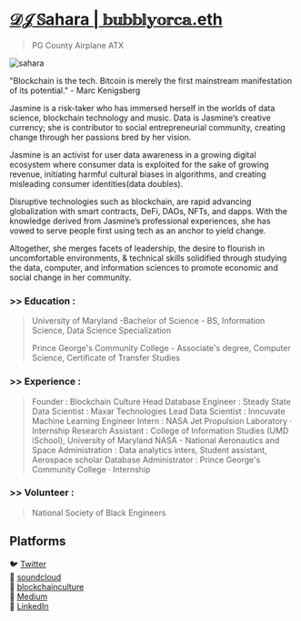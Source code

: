 # [𝒟𝒥 𝕊ahara | 𝕓𝕦𝕓𝕓𝕝𝕪𝕠𝕣𝕔𝕒.eth](https://twitter.com/saharasoundz)
> PG County Airplane ATX

![sahara](https://cdn.discordapp.com/attachments/894474009759084564/928569871346835486/Z6Kt-v-4_400x400.png)

"Blockchain is the tech. Bitcoin is merely the first mainstream manifestation of its potential." - Marc Kenigsberg

Jasmine is a risk-taker who has immersed herself in the worlds of data science, blockchain technology and music. Data is Jasmine’s creative currency; she is contributor to social entrepreneurial community, creating change through her passions bred by her vision.

Jasmine is an activist for user data awareness in a growing digital ecosystem where consumer data is exploited for the sake of growing revenue, initiating harmful cultural biases in algorithms, and creating misleading consumer identities(data doubles).

Disruptive technologies such as blockchain, are rapid advancing globalization with smart contracts, DeFi, DAOs, NFTs, and dapps. With the knowledge derived from Jasmine’s professional experiences, she has vowed to serve people first using tech as an anchor to yield change.

Altogether, she merges facets of leadership, the desire to flourish in uncomfortable environments, & technical skills solidified through studying the data, computer, and information sciences to promote economic and social change in her community.

### >> Education :
>
> University of Maryland -Bachelor of Science - BS, Information Science, Data Science Specialization
>
> Prince George's Community College - Associate's degree, Computer Science, Certificate of Transfer Studies

### >> Experience :

> Founder : Blockchain Culture
> Head Database Engineer : Steady State
> Data Scientist : Maxar Technologies
> Lead Data Scientist : Inncuvate
> Machine Learning Engineer Intern : NASA Jet Propulsion Laboratory · Internship
> Research Assistant : College of Information Studies (UMD iSchool), University of Maryland
> NASA - National Aeronautics and Space Administration : Data analytics inters, Student assistant, Aerospace scholar
> Database Administrator : Prince George's Community College · Internship

### >> Volunteer : 
> National Society of Black Engineers


## Platforms
🐦 [Twitter](https://twitter.com/saharasoundz) <br>
🎹 [soundcloud](https://soundcloud.com/saharasoundz) <br>
📸 [blockchainculture](https://www.instagram.com/blockchainculture/) <br>
📝 [Medium](https://bubblyorca.medium.com/) <br>
💼 [LinkedIn](https://www.linkedin.com/in/jasminesbrunson/) <br>
